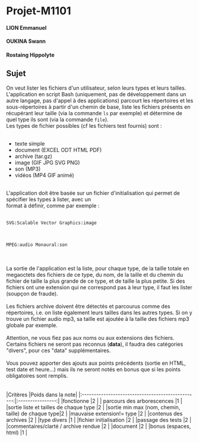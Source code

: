 # Projet-M1101

<h4>LION Emmanuel</h4>
<h4>OUKINA Swann</h4>
<h4>Rostaing Hippolyte</h4>

## Sujet
On veut lister les fichiers d'un utilisateur, selon leurs types et leurs tailles. L'application en script Bash (uniquement, pas de développement dans un autre langage, pas d'appel à des applications) parcourt les répertoires et les sous-répertoires à partir d'un chemin de base, liste les fichiers présents en récupérant leur taille (via la commande `ls` par exemple) et détermine de quel type ils sont (via la commande `file`).
</br>
Les types de fichier possibles (cf les fichiers test fournis) sont :
</br></br>
<ul>
  <li>texte simple</li>
  <li>document (EXCEL ODT HTML PDF)</li>
  <li>archive (tar.gz)</li>
  <li>image (GIF JPG SVG PNG)</li>
  <li>son (MP3)</li>
  <li>vidéos (MP4 GIF animé)</li>
</ul>
</br>
L'application doit être basée sur un fichier d'initialisation qui permet de spécifier les types à lister, avec un </br>format à définir, comme par exemple :
</br></br>

```text
SVG:Scalable Vector Graphics:image
```

</br>

```text
MPEG:audio Monaural:son
```

<br><br>
La sortie de l'application est la liste, pour chaque type, de la taille totale en megaoctets des fichiers de ce type, du nom, de la taille et du chemin du fichier de taille la plus grande de ce type, et de taille la plus petite. Si des fichiers ont une extension qui ne correspond pas à leur type, il faut les lister (soupçon de fraude).
</br></br>
Les fichiers archive doivent être détectés et parcourus comme des répertoires, i.e. on liste également leurs tailles dans les autres types. Si on y trouve un fichier audio mp3, sa taille est ajoutée à la taille des fichiers mp3 globale par exemple.
</br></br>
Attention, ne vous fiez pas aux noms ou aux extensions des fichiers. Certains fichiers ne seront pas reconnus (**data**), il faudra des catégories "divers", pour ces "data" supplémentaires.
</br></br>
Vous pouvez apporter des ajouts aux points précédents (sortie en HTML, test date et heure...) mais ils ne seront notés en bonus que si les points obligatoires sont remplis.
</br></br></br>
|Critères                                           |Poids dans la note|
|:-------------------------------------------------:|:----------------:|
|fonctionne                                         |2                 |
|	parcours des arborescences                        |1                 |
|sortie liste et tailles de chaque type             |2                 |
|sortie min max (nom, chemin, taille) de chaque type|2                 |
|mauvaise extension!= type                          |2                 |
|contenus des archives                              |2                 |
|type divers                                        |1                 |
|fichier initialisation                             |2                 |
|passage des tests                                  |2                 |
|commentaires/clarté / archive rendue               |2                 |
|document                                           |2                 |
|bonus (espaces, html)                              |1                 |

